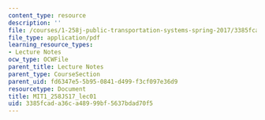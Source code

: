 ```yaml
---
content_type: resource
description: ''
file: /courses/1-258j-public-transportation-systems-spring-2017/3385fcada36ca48999bf5637bdad70f5_MIT1_258JS17_lec01.pdf
file_type: application/pdf
learning_resource_types:
- Lecture Notes
ocw_type: OCWFile
parent_title: Lecture Notes
parent_type: CourseSection
parent_uid: fd6347e5-5b95-0841-d499-f3cf097e36d9
resourcetype: Document
title: MIT1_258JS17_lec01
uid: 3385fcad-a36c-a489-99bf-5637bdad70f5
---
```

